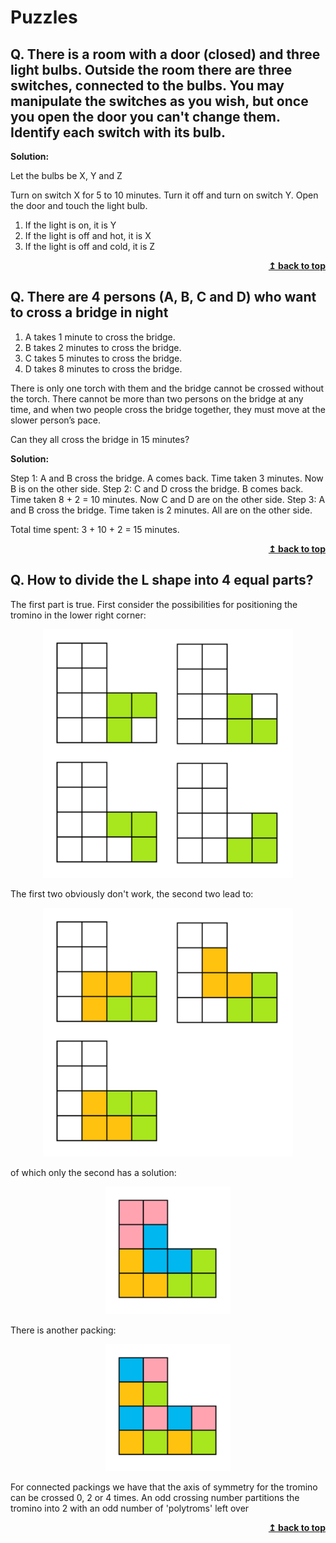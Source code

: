 # Puzzles

## Q. There is a room with a door (closed) and three light bulbs. Outside the room there are three switches, connected to the bulbs. You may manipulate the switches as you wish, but once you open the door you can't change them. Identify each switch with its bulb.

**Solution:**  

Let the bulbs be X, Y and Z

Turn on switch X for 5 to 10 minutes. Turn it off and turn on switch Y. Open the door and touch the light bulb.

1. If the light is on, it is Y
1. If the light is off and hot, it is X
1. If the light is off and cold, it is Z

<div align="right">
    <b><a href="#">↥ back to top</a></b>
</div>

## Q. There are 4 persons (A, B, C and D) who want to cross a bridge in night

1. A takes 1 minute to cross the bridge.
1. B takes 2 minutes to cross the bridge.
1. C takes 5 minutes to cross the bridge.
1. D takes 8 minutes to cross the bridge.

There is only one torch with them and the bridge cannot be crossed without the torch. There cannot be more than two persons on the bridge at any time, and when two people cross the bridge together, they must move at the slower person’s pace.

Can they all cross the bridge in 15 minutes?

**Solution:**

Step 1: A and B cross the bridge. A comes back. Time taken 3 minutes. Now B is on the other side.
Step 2: C and D cross the bridge. B comes back. Time taken 8 + 2 = 10 minutes. Now C and D are on the other side.
Step 3: A and B cross the bridge. Time taken is 2 minutes. All are on the other side.

Total time spent: 3 + 10 + 2 = 15 minutes.

<div align="right">
    <b><a href="#">↥ back to top</a></b>
</div>

## Q. How to divide the L shape into 4 equal parts?

The first part is true. First consider the possibilities for positioning the tromino in the lower right corner:

<p align="center">
  <img src="assets/tvcFH.png" alt="Tromino" width="400px" />
</p>

The first two obviously don\'t work, the second two lead to:

<p align="center">
  <img src="assets/9dqfT.png" alt="Tromino" width="400px" />
</p>

of which only the second has a solution:

<p align="center">
  <img src="assets/vJFIb.png" alt="Tromino" width="200px" />
</p>

There is another packing:

<p align="center">
  <img src="assets/xuGCA.png" alt="Tromino" width="200px" />
</p>

For connected packings we have that the axis of symmetry for the tromino can be crossed 0, 2 or 4 times. An odd crossing number partitions the tromino into 2 with an odd number of 'polytroms' left over

<div align="right">
    <b><a href="#">↥ back to top</a></b>
</div>
